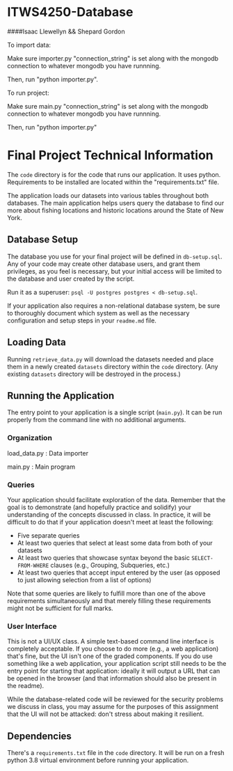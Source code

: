 # ITWS4250-Database
####Isaac Llewellyn && Shepard Gordon 

To import data:

 Make sure importer.py "connection_string" is set along with the mongodb connection to whatever mongodb you have runnning.
 
 Then, run "python importer.py".

To run project:

 Make sure main.py "connection_string" is set along with the mongodb connection to whatever mongodb you have runnning.

 Then, run "python importer.py"

# Final Project Technical Information

The `code` directory is for the code that runs our application. It uses python. Requirements to be installed are located within the "requirements.txt" file.

The application loads our datasets into various tables throughout both databases. The main application helps users query the  database to find our more about fishing locations and historic locations around the State of New York.



## Database Setup

The database you use for your final project will be defined in `db-setup.sql`. Any of your code may create other database users, and grant them privileges, as you feel is necessary, but your initial access will be limited to the database and user created by the script.

Run it as a superuser: `psql -U postgres postgres < db-setup.sql`.

If your application also requires a non-relational database system, be sure to thoroughly document which system as well as the necessary configuration and setup steps in your `readme.md` file.

## Loading Data

Running `retrieve_data.py` will download the datasets needed and place them in a newly created `datasets` directory within the `code` directory. (Any existing `datasets` directory will be destroyed in the process.)

## Running the Application

The entry point to your application is a single script (`main.py`). It can be run properly from the command line with no additional arguments.

### Organization

load_data.py : Data importer

main.py      : Main program

### Queries

Your application should facilitate exploration of the data. Remember that the goal is to demonstrate (and hopefully practice and solidify) your understanding of the concepts discussed in class. In practice, it will be difficult to do that if your application doesn't meet at least the following:

- Five separate queries
- At least two queries that select at least some data from both of your datasets
- At least two queries that showcase syntax beyond the basic `SELECT-FROM-WHERE` clauses (e.g., Grouping, Subqueries, etc.)
- At least two queries that accept input entered by the user (as opposed to just allowing selection from a list of options)

Note that some queries are likely to fulfill more than one of the above requirements simultaneously and that merely filling these requirements might not be sufficient for full marks.

### User Interface

This is not a UI/UX class. A simple text-based command line interface is completely acceptable. If you choose to do more (e.g., a web application) that's fine, but the UI isn't one of the graded components. If you do use something like a web application, your application script still needs to be the entry point for starting that application: ideally it will output a URL that can be opened in the browser (and that information should also be present in the readme).

While the database-related code will be reviewed for the security problems we discuss in class, you may assume for the purposes of this assignment that the UI will not be attacked: don't stress about making it resilient.

## Dependencies

There's a `requirements.txt` file in the `code` directory. It will be run on a fresh python 3.8 virtual environment before running your application.
